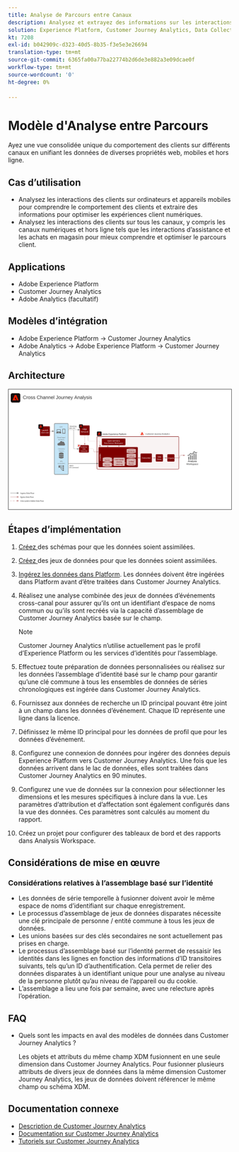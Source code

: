 ```yaml
---
title: Analyse de Parcours entre Canaux
description: Analysez et extrayez des informations sur les interactions client tout au long du parcours client.
solution: Experience Platform, Customer Journey Analytics, Data Collection
kt: 7208
exl-id: b042909c-d323-40d5-8b35-f3e5e3e26694
translation-type: tm+mt
source-git-commit: 6365fa00a77ba22774b2d6de3e882a3e09dcae0f
workflow-type: tm+mt
source-wordcount: '0'
ht-degree: 0%

---
```


# Modèle d&#39;Analyse entre Parcours

Ayez une vue consolidée unique du comportement des clients sur différents canaux en unifiant les données de diverses propriétés web, mobiles et hors ligne.

## Cas d’utilisation

* Analysez les interactions des clients sur ordinateurs et appareils mobiles pour comprendre le comportement des clients et extraire des informations pour optimiser les expériences client numériques.
* Analysez les interactions des clients sur tous les canaux, y compris les canaux numériques et hors ligne tels que les interactions d’assistance et les achats en magasin pour mieux comprendre et optimiser le parcours client. 

## Applications

* Adobe Experience Platform
* Customer Journey Analytics
* Adobe Analytics (facultatif)

## Modèles d’intégration

* Adobe Experience Platform → Customer Journey Analytics
* Adobe Analytics → Adobe Experience Platform → Customer Journey Analytics

## Architecture

<img src="assets/CJA.svg" alt="Architecture de référence pour le plan directeur de Customer Journey Analytics" style="border:1px solid #4a4a4a" />

## Étapes d’implémentation

1. [Créez ](https://experienceleague.adobe.com/docs/platform-learn/tutorials/schemas/create-a-schema.html) des schémas pour que les données soient assimilées.
1. [Créez ](https://experienceleague.adobe.com/docs/platform-learn/tutorials/data-ingestion/create-datasets-and-ingest-data.html) des jeux de données pour que les données soient assimilées.
1. [Ingérez les données dans Platform](https://experienceleague.adobe.com/?recommended=ExperiencePlatform-D-1-2020.1.dataingestion).
Les données doivent être ingérées dans Platform avant d’être traitées dans Customer Journey Analytics.
1. Réalisez une analyse combinée des jeux de données d’événements cross-canal pour assurer qu’ils ont un identifiant d’espace de noms commun ou qu’ils sont recréés via la capacité d’assemblage de Customer Journey Analytics basée sur le champ. 

   >[!NOTE]
   >
   >Customer Journey Analytics n’utilise actuellement pas le profil d’Experience Platform ou les services d’identités pour l’assemblage.

1. Effectuez toute préparation de données personnalisées ou réalisez sur les données l’assemblage d’identité basé sur le champ pour garantir qu’une clé commune à tous les ensembles de données de séries chronologiques est ingérée dans Customer Journey Analytics.
1. Fournissez aux données de recherche un ID principal pouvant être joint à un champ dans les données d’événement. Chaque ID représente une ligne dans la licence.
1. Définissez le même ID principal pour les données de profil que pour les données d’événement.
1. Configurez une connexion de données pour ingérer des données depuis Experience Platform vers Customer Journey Analytics. Une fois que les données arrivent dans le lac de données, elles sont traitées dans Customer Journey Analytics en 90 minutes.
1. Configurez une vue de données sur la connexion pour sélectionner les dimensions et les mesures spécifiques à inclure dans la vue. Les paramètres d’attribution et d’affectation sont également configurés dans la vue des données. Ces paramètres sont calculés au moment du rapport.
1. Créez un projet pour configurer des tableaux de bord et des rapports dans Analysis Workspace.

## Considérations de mise en œuvre

### Considérations relatives à l’assemblage basé sur l’identité

* Les données de série temporelle à fusionner doivent avoir le même espace de noms d’identifiant sur chaque enregistrement.
* Le processus d’assemblage de jeux de données disparates nécessite une clé principale de personne / entité commune à tous les jeux de données.
* Les unions basées sur des clés secondaires ne sont actuellement pas prises en charge.
* Le processus d’assemblage basé sur l’identité permet de ressaisir les identités dans les lignes en fonction des informations d’ID transitoires suivants, tels qu’un ID d’authentification. Cela permet de relier des données disparates à un identifiant unique pour une analyse au niveau de la personne plutôt qu’au niveau de l’appareil ou du cookie.
* L’assemblage a lieu une fois par semaine, avec une relecture après l’opération.

## FAQ

* Quels sont les impacts en aval des modèles de données dans Customer Journey Analytics ?

   Les objets et attributs du même champ XDM fusionnent en une seule dimension dans Customer Journey Analytics. Pour fusionner plusieurs attributs de divers jeux de données dans la même dimension Customer Journey Analytics, les jeux de données doivent référencer le même champ ou schéma XDM.

## Documentation connexe

* [Description de Customer Journey Analytics](https://helpx.adobe.com/fr/legal/product-descriptions/customer-journey-analytics.html)
* [Documentation sur Customer Journey Analytics](https://experienceleague.adobe.com/docs/customer-journey-analytics.html?lang=fr)
* [Tutoriels sur Customer Journey Analytics](https://experienceleague.adobe.com/docs/customer-journey-analytics-learn/tutorials/overview.html?lang=fr)
